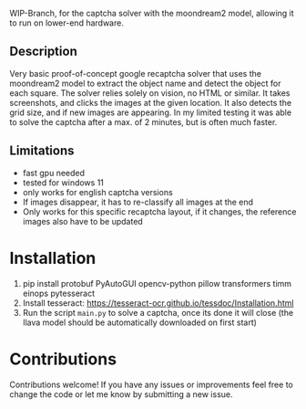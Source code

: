 WIP-Branch, for the captcha solver with the moondream2 model, allowing it to run on lower-end hardware.
## Description
Very basic proof-of-concept google recaptcha solver that uses the moondream2 model to extract the object name and detect the object for each square. The solver relies solely on vision, no HTML or similar.
It takes screenshots, and clicks the images at the given location. It also detects the grid size, and if new images are appearing. In my limited testing it was able to solve the captcha after a max. of 2 minutes, but is often much faster.

## Limitations
- fast gpu needed
- tested for windows 11
- only works for english captcha versions
- If images disappear, it has to re-classify all images at the end
- Only works for this specific recaptcha layout, if it changes, the reference images also have to be updated

# Installation
1. pip install protobuf PyAutoGUI opencv-python pillow transformers timm einops pytesseract 
2. Install tesseract: https://tesseract-ocr.github.io/tessdoc/Installation.html
3. Run the script `main.py` to solve a captcha, once its done it will close (the llava model should be automatically downloaded on first start)

# Contributions
Contributions welcome! If you have any issues or improvements feel free to change the code or let me know by submitting a new issue.
